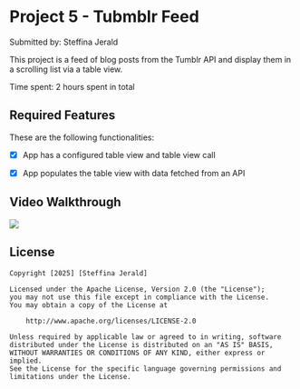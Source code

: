 # Project 5 - Tubmblr Feed

Submitted by: Steffina Jerald

This project is a feed of blog posts from the Tumblr API and display them in a scrolling list via a table view.

Time spent: 2 hours spent in total

## Required Features

These are the following functionalities:

- [X] App has a configured table view and table view call
- [X] App populates the table view with data fetched from an API


## Video Walkthrough

<div>
    <a href="https://www.loom.com/share/e55f16ee891a46c6b832e7b3b5687324">
    </a>
    <a href="https://www.loom.com/share/e55f16ee891a46c6b832e7b3b5687324">
      <img style="max-width:300px;" src="https://cdn.loom.com/sessions/thumbnails/e55f16ee891a46c6b832e7b3b5687324-77e052cab0f54d95-full-play.gif">
    </a>
  </div>


## License

    Copyright [2025] [Steffina Jerald]

    Licensed under the Apache License, Version 2.0 (the "License");
    you may not use this file except in compliance with the License.
    You may obtain a copy of the License at

        http://www.apache.org/licenses/LICENSE-2.0

    Unless required by applicable law or agreed to in writing, software
    distributed under the License is distributed on an "AS IS" BASIS,
    WITHOUT WARRANTIES OR CONDITIONS OF ANY KIND, either express or implied.
    See the License for the specific language governing permissions and
    limitations under the License.
